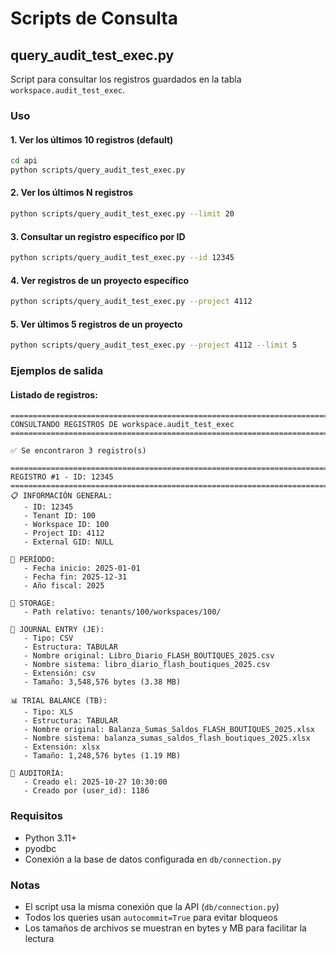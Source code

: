 # Scripts de Consulta

## query_audit_test_exec.py

Script para consultar los registros guardados en la tabla `workspace.audit_test_exec`.

### Uso

#### 1. Ver los últimos 10 registros (default)
```bash
cd api
python scripts/query_audit_test_exec.py
```

#### 2. Ver los últimos N registros
```bash
python scripts/query_audit_test_exec.py --limit 20
```

#### 3. Consultar un registro específico por ID
```bash
python scripts/query_audit_test_exec.py --id 12345
```

#### 4. Ver registros de un proyecto específico
```bash
python scripts/query_audit_test_exec.py --project 4112
```

#### 5. Ver últimos 5 registros de un proyecto
```bash
python scripts/query_audit_test_exec.py --project 4112 --limit 5
```

### Ejemplos de salida

#### Listado de registros:
```
====================================================================================================
CONSULTANDO REGISTROS DE workspace.audit_test_exec
====================================================================================================

✅ Se encontraron 3 registro(s)

====================================================================================================
REGISTRO #1 - ID: 12345
====================================================================================================
📋 INFORMACIÓN GENERAL:
   - ID: 12345
   - Tenant ID: 100
   - Workspace ID: 100
   - Project ID: 4112
   - External GID: NULL

📅 PERÍODO:
   - Fecha inicio: 2025-01-01
   - Fecha fin: 2025-12-31
   - Año fiscal: 2025

💾 STORAGE:
   - Path relativo: tenants/100/workspaces/100/

📄 JOURNAL ENTRY (JE):
   - Tipo: CSV
   - Estructura: TABULAR
   - Nombre original: Libro_Diario_FLASH_BOUTIQUES_2025.csv
   - Nombre sistema: libro_diario_flash_boutiques_2025.csv
   - Extensión: csv
   - Tamaño: 3,548,576 bytes (3.38 MB)

📊 TRIAL BALANCE (TB):
   - Tipo: XLS
   - Estructura: TABULAR
   - Nombre original: Balanza_Sumas_Saldos_FLASH_BOUTIQUES_2025.xlsx
   - Nombre sistema: balanza_sumas_saldos_flash_boutiques_2025.xlsx
   - Extensión: xlsx
   - Tamaño: 1,248,576 bytes (1.19 MB)

👤 AUDITORÍA:
   - Creado el: 2025-10-27 10:30:00
   - Creado por (user_id): 1186
```

### Requisitos

- Python 3.11+
- pyodbc
- Conexión a la base de datos configurada en `db/connection.py`

### Notas

- El script usa la misma conexión que la API (`db/connection.py`)
- Todos los queries usan `autocommit=True` para evitar bloqueos
- Los tamaños de archivos se muestran en bytes y MB para facilitar la lectura
